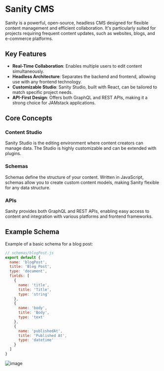# Sanity CMS

Sanity is a powerful, open-source, headless CMS designed for flexible content management and efficient collaboration. It's particularly suited for projects requiring frequent content updates, such as websites, blogs, and e-commerce platforms.

## Key Features

- **Real-Time Collaboration**: Enables multiple users to edit content simultaneously.
- **Headless Architecture**: Separates the backend and frontend, allowing use with any frontend technology.
- **Customizable Studio**: Sanity Studio, built with React, can be tailored to match specific project needs.
- **API-First Design**: Offers both GraphQL and REST APIs, making it a strong choice for JAMstack applications.

## Core Concepts

### Content Studio
Sanity Studio is the editing environment where content creators can manage data. The Studio is highly customizable and can be extended with plugins.

### Schemas
Schemas define the structure of your content. Written in JavaScript, schemas allow you to create custom content models, making Sanity flexible for any data structure.

### APIs
Sanity provides both GraphQL and REST APIs, enabling easy access to content and integration with various platforms and frontend frameworks.

## Example Schema

Example of a basic schema for a blog post:

```javascript
// schemas/blogPost.js
export default {
  name: 'blogPost',
  title: 'Blog Post',
  type: 'document',
  fields: [
    {
      name: 'title',
      title: 'Title',
      type: 'string'
    },
    {
      name: 'body',
      title: 'Body',
      type: 'text'
    },
    {
      name: 'publishedAt',
      title: 'Published At',
      type: 'datetime'
    }
  ]
}

```

![image](https://github.com/user-attachments/assets/bf7204f3-0e0a-4000-b7af-fbd44228c38d)


